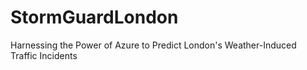# StormGuardLondon
Harnessing the Power of Azure to Predict London's Weather-Induced Traffic Incidents
